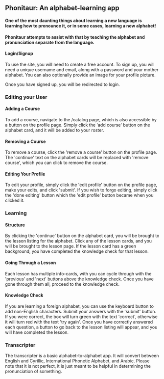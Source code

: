 ## Phonitaur: An alphabet-learning app

#### One of the most daunting things about learning a new language is learning how to pronounce it, or in some cases, learning a new alphabet!

#### Phonitaur attempts to assist with that by teaching the alphabet and pronunciation separate from the language.

#### Login/Signup
To use the site, you will need to create a free account. To sign up, you will need a unique username and email, along with a password and your mother alphabet. You can also optionally provide an image for your profile picture.

Once you have signed up, you will be redirected to login.

### Editing your User

#### Adding a Course
To add a course, navigate to the /catalog page, which is also accessible by a button on the profile page. Simply click the 'add course' button on the alphabet card, and it will be added to your roster.

#### Removing a Course
To remove a course, click the 'remove a course' button on the profile page. The 'continue' text on the alphabet cards will be replaced with 'remove course', which you can click to remove the course.

#### Editing Your Profile
To edit your profile, simply click the 'edit profile' button on the profile page, make your edits, and click 'submit'. If you wish to forgo editing, simply click the 'done editing' button which the 'edit profile' button became when you clicked it.

### Learning

#### Structure
By clicking the 'continue' button on the alphabet card, you will be brought to the lesson listing for the alphabet. Click any of the lesson cards, and you will be brought to the lesson page. If the lesson card has a green background, you have completed the knowledge check for that lesson.

#### Going Through a Lesson
Each lesson has multiple info-cards, with you can cycle through with the 'previous' and 'next' buttons above the knowledge check. Once you have gone through them all, proceed to the knowledge check.

#### Knowledge Check
If you are learning a foreign alphabet, you can use the keyboard button to add non-English characters. Submit your answers with the 'submit' button. If you were correct, the box will turn green with the text 'correct', otherwise it will turn red with the text 'try again'. Once you have correctly answered each question, a button to go back to the lesson listing will appear, and you will have completed the lesson.

### Transcripter

The transcripter is a basic alphabet-to-alphabet app. It will convert between English and Cyrillic, International Phonetic Alphabet, and Arabic. Please note that it is not perfect, it is just meant to be helpful in determining the pronunciation of something.
